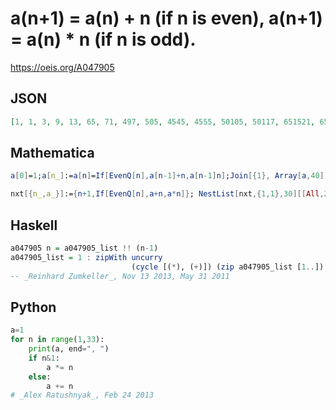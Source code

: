 # a\(n\+1\) \= a\(n\) \+ n \(if n is even\), a\(n\+1\) \= a\(n\) \* n \(if n is odd\)\.
https://oeis.org/A047905
## JSON
```JSON
[1, 1, 3, 9, 13, 65, 71, 497, 505, 4545, 4555, 50105, 50117, 651521, 651535, 9773025, 9773041, 166141697, 166141715, 3156692585, 3156692605, 66290544705, 66290544727, 1524682528721, 1524682528745, 38117063218625, 38117063218651]
```
## Mathematica
```Mathematica
a[0]=1;a[n_]:=a[n]=If[EvenQ[n],a[n-1]+n,a[n-1]n];Join[{1}, Array[a,40]] (* _Harvey P. Dale_, Apr 24 2011 *)
```
```Mathematica
nxt[{n_,a_}]:={n+1,If[EvenQ[n],a+n,a*n]}; NestList[nxt,{1,1},30][[All,2]] (* _Harvey P. Dale_, Jul 27 2021 *)
```
## Haskell
```Haskell
a047905 n = a047905_list !! (n-1)
a047905_list = 1 : zipWith uncurry
                           (cycle [(*), (+)]) (zip a047905_list [1..])
-- _Reinhard Zumkeller_, Nov 13 2013, May 31 2011
```
## Python
```Python
a=1
for n in range(1,33):
    print(a, end=", ")
    if n&1:
        a *= n
    else:
        a += n
# _Alex Ratushnyak_, Feb 24 2013
```
